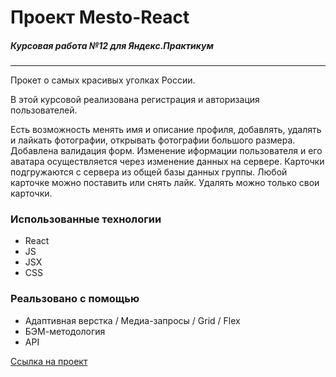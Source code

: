 # Проект Mesto-React
##### Курсовая работа №12 для Яндекс.Практикум
---

Прокет о самых красивых уголках России.

В этой курсовой реализована регистрация и авторизация пользователей. 

Есть возможность менять имя и описание профиля, добавлять, удалять и лайкать фотографии, открывать фотографии большого размера. Добавлена валидация форм. Изменение иформации пользователя и его аватара осуществляется через изменение данных на сервере. Карточки подгружаются с сервера из общей базы данных группы. Любой карточке можно поставить или снять лайк. Удалять можно только свои карточки.



### Использованные технологии

* React
* JS
* JSX
* CSS


### Реальзовано с помощью

* Адаптивная верстка / Медиа-запросы / Grid / Flex
* БЭМ-методология
* API 



[Ссылка на проект](https://olga-mishareva.github.io/react-mesto-auth/)
